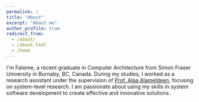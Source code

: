 ```yaml
---
permalink: /
title: "About"
excerpt: "About me"
author_profile: true
redirect_from: 
  - /about/
  - /about.html
  - /home
---
```


I'm Fateme, a recent graduate in Computer Architecture from Simon Fraser University in Burnaby, BC, Canada. During my studies, I worked as a research assistant under the supervision of [Prof. Alaa Alameldeen](https://www2.cs.sfu.ca/~alaa/alaa_home.shtml), focusing on system-level research. I am passionate about using my skills in system software development to create effective and innovative solutions.
